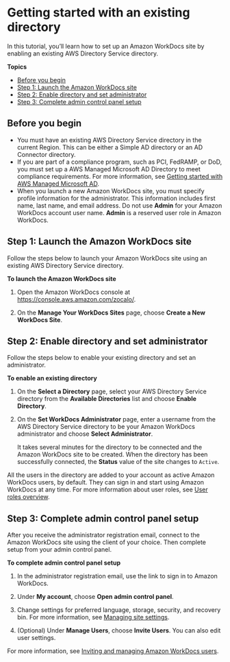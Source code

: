 # Getting started with an existing directory<a name="existing-dir-setup"></a>

In this tutorial, you’ll learn how to set up an Amazon WorkDocs site by enabling an existing AWS Directory Service directory\. 

**Topics**
+ [Before you begin](#existing-dir-prereqs)
+ [Step 1: Launch the Amazon WorkDocs site](#existing-dir-site)
+ [Step 2: Enable directory and set administrator](#existing-dir-enable)
+ [Step 3: Complete admin control panel setup](#existing-dir-admin-panel)

## Before you begin<a name="existing-dir-prereqs"></a>
+ You must have an existing AWS Directory Service directory in the current Region\. This can be either a Simple AD directory or an AD Connector directory\. 
+ If you are part of a compliance program, such as PCI, FedRAMP, or DoD, you must set up a AWS Managed Microsoft AD Directory to meet compliance requirements\. For more information, see [Getting started with AWS Managed Microsoft AD](connect_directory_microsoft.md)\.
+ When you launch a new Amazon WorkDocs site, you must specify profile information for the administrator\. This information includes first name, last name, and email address\. Do not use **Admin** for your Amazon WorkDocs account user name\. **Admin** is a reserved user role in Amazon WorkDocs\.

## Step 1: Launch the Amazon WorkDocs site<a name="existing-dir-site"></a>

Follow the steps below to launch your Amazon WorkDocs site using an existing AWS Directory Service directory\.

**To launch the Amazon WorkDocs site**

1. Open the Amazon WorkDocs console at [https://console\.aws\.amazon\.com/zocalo/](https://console.aws.amazon.com/zocalo/)\.

1. On the **Manage Your WorkDocs Sites** page, choose **Create a New WorkDocs Site**\.

## Step 2: Enable directory and set administrator<a name="existing-dir-enable"></a>

Follow the steps below to enable your existing directory and set an administrator\.

**To enable an existing directory**

1. On the **Select a Directory** page, select your AWS Directory Service directory from the **Available Directories** list and choose **Enable Directory**\.

1. On the **Set WorkDocs Administrator** page, enter a username from the AWS Directory Service directory to be your Amazon WorkDocs administrator and choose **Select Administrator**\.

   It takes several minutes for the directory to be connected and the Amazon WorkDocs site to be created\. When the directory has been successfully connected, the **Status** value of the site changes to `Active`\.

All the users in the directory are added to your account as active Amazon WorkDocs users, by default\. They can sign in and start using Amazon WorkDocs at any time\. For more information about user roles, see [User roles overview](users_ovw.md)\.

## Step 3: Complete admin control panel setup<a name="existing-dir-admin-panel"></a>

After you receive the administrator registration email, connect to the Amazon WorkDocs site using the client of your choice\. Then complete setup from your admin control panel\.

**To complete admin control panel setup**

1. In the administrator registration email, use the link to sign in to Amazon WorkDocs\.

1. Under **My account**, choose **Open admin control panel**\.

1. Change settings for preferred language, storage, security, and recovery bin\. For more information, see [Managing site settings](manage-sites.md)\.

1. \(Optional\) Under **Manage Users**, choose **Invite Users**\. You can also edit user settings\. 

For more information, see [Inviting and managing Amazon WorkDocs users](users.md)\.